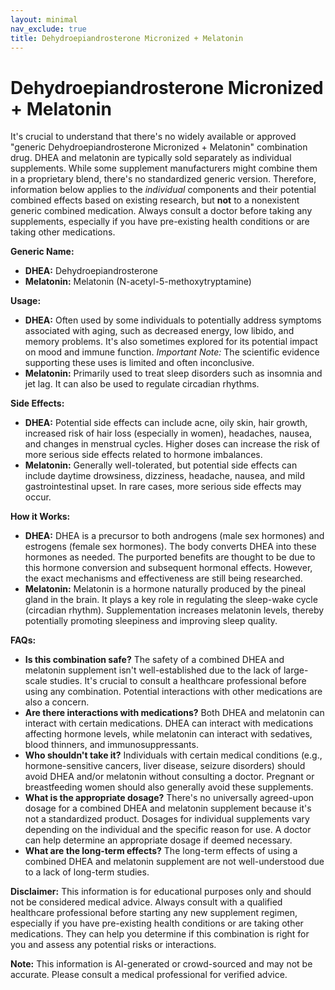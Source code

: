 ```yaml
---
layout: minimal
nav_exclude: true
title: Dehydroepiandrosterone Micronized + Melatonin
---
```


# Dehydroepiandrosterone Micronized + Melatonin

It's crucial to understand that there's no widely available or approved "generic Dehydroepiandrosterone Micronized + Melatonin" combination drug.  DHEA and melatonin are typically sold separately as individual supplements. While some supplement manufacturers might combine them in a proprietary blend, there's no standardized generic version.  Therefore, information below applies to the *individual* components and their potential combined effects based on existing research, but **not** to a nonexistent generic combined medication.  Always consult a doctor before taking any supplements, especially if you have pre-existing health conditions or are taking other medications.

**Generic Name:**

* **DHEA:** Dehydroepiandrosterone
* **Melatonin:** Melatonin (N-acetyl-5-methoxytryptamine)


**Usage:**

* **DHEA:**  Often used by some individuals to potentially address symptoms associated with aging, such as decreased energy, low libido, and memory problems.  It's also sometimes explored for its potential impact on mood and immune function.  *Important Note:*  The scientific evidence supporting these uses is limited and often inconclusive.
* **Melatonin:** Primarily used to treat sleep disorders such as insomnia and jet lag. It can also be used to regulate circadian rhythms.


**Side Effects:**

* **DHEA:**  Potential side effects can include acne, oily skin, hair growth, increased risk of hair loss (especially in women),  headaches, nausea, and changes in menstrual cycles.  Higher doses can increase the risk of more serious side effects related to hormone imbalances.
* **Melatonin:**  Generally well-tolerated, but potential side effects can include daytime drowsiness, dizziness, headache, nausea, and mild gastrointestinal upset.  In rare cases, more serious side effects may occur.


**How it Works:**

* **DHEA:**  DHEA is a precursor to both androgens (male sex hormones) and estrogens (female sex hormones).  The body converts DHEA into these hormones as needed.  The purported benefits are thought to be due to this hormone conversion and subsequent hormonal effects.  However, the exact mechanisms and effectiveness are still being researched.
* **Melatonin:**  Melatonin is a hormone naturally produced by the pineal gland in the brain. It plays a key role in regulating the sleep-wake cycle (circadian rhythm).  Supplementation increases melatonin levels, thereby potentially promoting sleepiness and improving sleep quality.


**FAQs:**

* **Is this combination safe?**  The safety of a combined DHEA and melatonin supplement isn't well-established due to the lack of large-scale studies.  It's crucial to consult a healthcare professional before using any combination.  Potential interactions with other medications are also a concern.
* **Are there interactions with medications?**  Both DHEA and melatonin can interact with certain medications.  DHEA can interact with medications affecting hormone levels, while melatonin can interact with sedatives, blood thinners, and immunosuppressants.
* **Who shouldn't take it?**  Individuals with certain medical conditions (e.g., hormone-sensitive cancers, liver disease, seizure disorders) should avoid DHEA and/or melatonin without consulting a doctor.  Pregnant or breastfeeding women should also generally avoid these supplements.
* **What is the appropriate dosage?**  There's no universally agreed-upon dosage for a combined DHEA and melatonin supplement because it's not a standardized product.  Dosages for individual supplements vary depending on the individual and the specific reason for use.  A doctor can help determine an appropriate dosage if deemed necessary.
* **What are the long-term effects?**  The long-term effects of using a combined DHEA and melatonin supplement are not well-understood due to a lack of long-term studies.


**Disclaimer:** This information is for educational purposes only and should not be considered medical advice.  Always consult with a qualified healthcare professional before starting any new supplement regimen, especially if you have pre-existing health conditions or are taking other medications.  They can help you determine if this combination is right for you and assess any potential risks or interactions.


**Note:** This information is AI-generated or crowd-sourced and may not be accurate. Please consult a medical professional for verified advice.